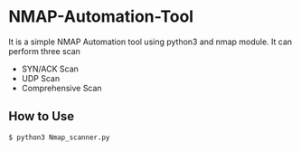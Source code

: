 # NMAP-Automation-Tool
It is a simple NMAP Automation tool using python3 and nmap module.
It can perform three scan 
 * SYN/ACK Scan
 * UDP Scan
 * Comprehensive Scan
## How to Use
```
$ python3 Nmap_scanner.py

```
